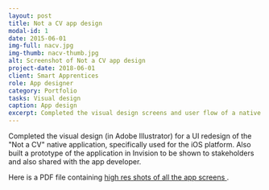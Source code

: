 ```yaml
---
layout: post
title: Not a CV app design
modal-id: 1
date: 2015-06-01
img-full: nacv.jpg
img-thumb: nacv-thumb.jpg
alt: Screenshot of Not a CV app design
project-date: 2018-06-01
client: Smart Apprentices
role: App designer
category: Portfolio
tasks: Visual design
caption: App design
excerpt: Completed the visual design screens and user flow of a native app version of a Smart Apprentices product.
---
```


Completed the visual design (in Adobe Illustrator) for a UI redesign of the "Not a CV" native application, specifically used for the iOS platform.  Also built a prototype of the application in Invision to be shown to stakeholders and also shared with the app developer. 

Here is a PDF file containing <a href="img/nacv-app-screen-designs.pdf">high res shots of all the app screens </a>.